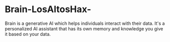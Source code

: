 # Brain-LosAltosHax-
Brain is a generative AI which helps individuals interact with their data. It's a personalized AI assistant that has its own memory and knowledge you give it based on your data.

